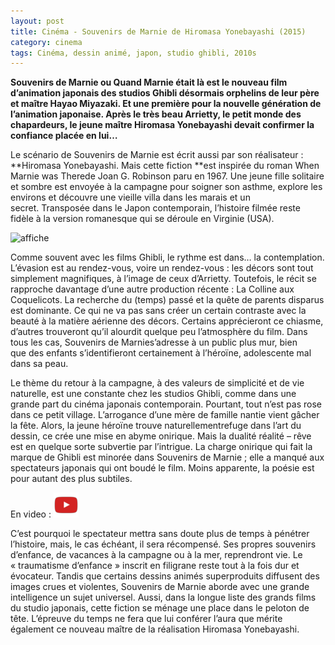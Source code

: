 ```yaml
---
layout: post
title: Cinéma - Souvenirs de Marnie de Hiromasa Yonebayashi (2015)
category: cinema
tags: Cinéma, dessin animé, japon, studio ghibli, 2010s
---
```

**Souvenirs de Marnie ou Quand Marnie était là est le nouveau film d’animation japonais des studios Ghibli désormais orphelins de leur père et maître Hayao Miyazaki. Et une première pour la nouvelle génération de l’animation japonaise. Après le très beau Arrietty, le petit monde des chapardeurs, le jeune maître Hiromasa Yonebayashi devait confirmer la confiance placée en lui…**

Le scénario de Souvenirs de Marnie est écrit aussi par son réalisateur : **Hiromasa Yonebayashi. Mais cette fiction **est inspirée du roman When Marnie was Therede Joan G. Robinson paru en 1967. Une jeune fille solitaire et sombre est envoyée à la campagne pour soigner son asthme, explore les environs et découvre une vieille villa dans les marais et un secret. Transposée dans le Japon contemporain, l’histoire filmée reste fidèle à la version romanesque qui se déroule en Virginie (USA).

![affiche](https://filedn.eu/llqi9IBxlYouGRXYG2xlROb/img/2015/souvenirsmarnie.jpg)

Comme souvent avec les films Ghibli, le rythme est dans… la contemplation. L’évasion est au rendez-vous, voire un rendez-vous : les décors sont tout simplement magnifiques, à l’image de ceux d’Arrietty. Toutefois, le récit se rapproche davantage d’une autre production récente : La Colline aux Coquelicots. La recherche du (temps) passé et la quête de parents disparus est dominante. Ce qui ne va pas sans créer un certain contraste avec la beauté à la matière aérienne des décors. Certains apprécieront ce chiasme, d’autres trouveront qu’il alourdit quelque peu l’atmosphère du film. Dans tous les cas, Souvenirs de Marnies’adresse à un public plus mur, bien que des enfants s’identifieront certainement à l’héroïne, adolescente mal dans sa peau.

Le thème du retour à la campagne, à des valeurs de simplicité et de vie naturelle, est une constante chez les studios Ghibli, comme dans une grande part du cinéma japonais contemporain. Pourtant, tout n’est pas rose dans ce petit village. L’arrogance d’une mère de famille nantie vient gâcher la fête. Alors, la jeune héroïne trouve naturellementrefuge dans l’art du dessin, ce crée une mise en abyme onirique. Mais la dualité réalité – rêve est en quelque sorte subvertie par l’intrigue. La charge onirique qui fait la marque de Ghibli est minorée dans Souvenirs de Marnie ; elle a manqué aux spectateurs japonais qui ont boudé le film. Moins apparente, la poésie est pour autant des plus subtiles.

En video : [![video](/images/youtube.png)](https://youtu.be/PG4ktGoV12w)

C’est pourquoi le spectateur mettra sans doute plus de temps à pénétrer l’histoire, mais, le cas échéant, il sera récompensé. Ses propres souvenirs d’enfance, de vacances à la campagne ou à la mer, reprendront vie. Le « traumatisme d’enfance » inscrit en filigrane reste tout à la fois dur et évocateur. Tandis que certains dessins animés superproduits diffusent des images crues et violentes, Souvenirs de Marnie aborde avec une grande intelligence un sujet universel. Aussi, dans la longue liste des grands films du studio japonais, cette fiction se ménage une place dans le peloton de tête. L’épreuve du temps ne fera que lui conférer l’aura que mérite également ce nouveau maître de la réalisation Hiromasa Yonebayashi.
